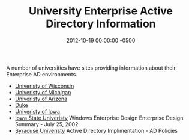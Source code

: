 ﻿---
title:  University Enterprise Active Directory Information
date:   2012-10-19 00:00:00 -0500
categories: IT
---

A number of universities have sites providing information about their Enterprise AD environments.

- [Univeristy of Wisconsin]("http://www.doit.wisc.edu/middleware/active.aspx")
- [Univeristy of Michigan]("http://www.itcs.umich.edu/windows-forest/")
- [Univeristy of Arizona]("http://uits.arizona.edu/services/catnet")
- [Duke]("http://oit.duke.edu/enterprise/infrastructure/active_directory.php")
- [Univeristy of Iowa]("http://cio.uiowa.edu/policy/Enterprise-Active-directory.shtml")
- [Iowa State Univeristy]("http://tech.its.iastate.edu/win2000/admin/design.summary.pdf") Windows Enterprise Design Enterprise Design Summary - July 25, 2002
- [Syracuse Univeristy]("http://suad.syr.edu/SUAD/display.cfm?content_ID=%23%28I%5F%2D%0A")
Active Directory Implimentation - AD Policies
